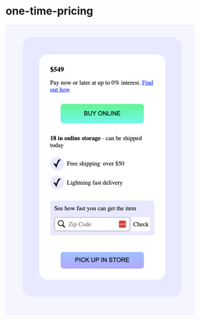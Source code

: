 # one-time-pricing

<img src="screenshot.png" alt="screenshot of card" width="600px" height="auto" />
